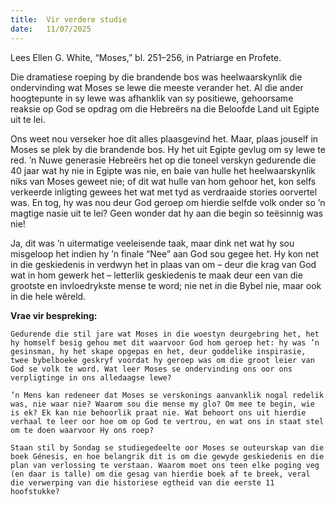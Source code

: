 ```yaml
---
title:  Vir verdere studie
date:   11/07/2025
---
```


Lees Ellen G. White, “Moses,” bl. 251–256, in Patriarge en Profete.

Die dramatiese roeping by die brandende bos was heelwaarskynlik die ondervinding wat Moses se lewe die meeste verander het. Al die ander hoogtepunte in sy lewe was afhanklik van sy positiewe, gehoorsame reaksie op God se opdrag om die Hebreërs na die Beloofde Land uit Egipte uit te lei.

Ons weet nou verseker hoe dit alles plaasgevind het. Maar, plaas jouself in Moses se plek by die brandende bos. Hy het uit Egipte gevlug om sy lewe te red.  ’n Nuwe generasie Hebreërs het op die toneel verskyn gedurende die 40 jaar wat hy nie in Egipte was nie, en baie van hulle het heelwaarskynlik niks van Moses geweet nie; of dit wat hulle van hom gehoor het, kon selfs verkeerde inligting gewees het wat met tyd as verdraaide stories oorvertel was. En tog, hy was nou deur God geroep om hierdie selfde volk onder so ’n magtige nasie uit te lei? Geen wonder dat hy aan die begin so teësinnig was nie!

Ja, dit was ’n uitermatige veeleisende taak, maar dink net wat hy sou misgeloop het indien hy ’n finale “Nee” aan God sou gegee het. Hy kon net in die geskiedenis in verdwyn het in plaas van om – deur die krag van God wat in hom gewerk het – letterlik geskiedenis te maak deur een van die grootste en invloedrykste mense te word; nie net in die Bybel nie, maar ook in die hele wêreld.

**Vrae vir bespreking:**

`Gedurende die stil jare wat Moses in die woestyn deurgebring het, het hy homself besig gehou met dit waarvoor God hom geroep het: hy was ’n gesinsman, hy het skape opgepas en het, deur goddelike inspirasie, twee bybelboeke geskryf voordat hy geroep was om die groot leier van God se volk te word. Wat leer Moses se ondervinding ons oor ons verpligtinge in ons alledaagse lewe?`

`’n Mens kan redeneer dat Moses se verskonings aanvanklik nogal redelik was, nie waar nie? Waarom sou die mense my glo? Om mee te begin, wie is ek? Ek kan nie behoorlik praat nie. Wat behoort ons uit hierdie verhaal te leer oor hoe om op God te vertrou, en wat ons in staat stel om te doen waarvoor Hy ons roep?`

`Staan stil by Sondag se studiegedeelte oor Moses se outeurskap van die boek Génesis, en hoe belangrik dit is om die gewyde geskiedenis en die plan van verlossing te verstaan. Waarom moet ons teen elke poging veg (en daar is talle) om die gesag van hierdie boek af te breek, veral die verwerping van die historiese egtheid van die eerste 11 hoofstukke?`